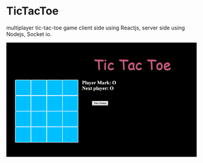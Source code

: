 # TicTacToe
multiplayer tic-tac-toe game client side using Reactjs, server side using Nodejs, Socket io.

![alt text](https://github.com/Mali-yakobov/TicTacToe/blob/master/tic.png)
